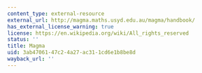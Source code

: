 ```yaml
---
content_type: external-resource
external_url: http://magma.maths.usyd.edu.au/magma/handbook/
has_external_license_warning: true
license: https://en.wikipedia.org/wiki/All_rights_reserved
status: ''
title: Magma
uid: 3ab47061-47c2-4a27-ac31-1cd6e1b8be8d
wayback_url: ''
---
```

